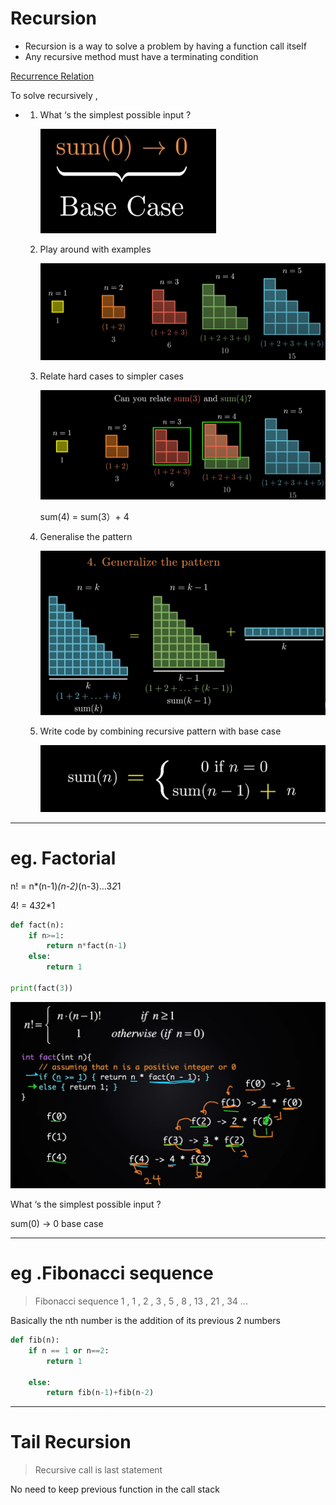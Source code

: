 # Recursion

- Recursion is a way to solve a problem by having a function call itself
- Any recursive method must have a terminating condition

[Recurrence Relation](Recurrence%20Relation%202ef680ebf65a473dbfd5ae3255e346de.md)

To solve recursively , 

- 
    1. What ‘s the simplest possible input ?
        
        ![Untitled](Untitled%2023.png)
        
    2. Play around with examples 
        
        ![Untitled](Untitled%2024.png)
        
    3. Relate hard cases to simpler cases
        
        ![Untitled](Untitled%2025.png)
        
        sum(4) = sum(3）+ 4
        
    4. Generalise the pattern
        
        ![Untitled](Untitled%2026.png)
        
    5. Write code by combining recursive pattern with base case 
        
        ![Untitled](Untitled%2027.png)
        
    

---

# eg. Factorial

n! = n*(n-1)*(n-2)*(n-3)...3*2*1

4! = 4*3*2*1

```python
def fact(n):
    if n>=1:
        return n*fact(n-1)
    else:
        return 1

print(fact(3))
```

![Untitled](Untitled%2028.png)

What ‘s the simplest possible input ?

sum(0) → 0 base case

---

# eg .Fibonacci sequence

> Fibonacci sequence 
1 , 1 , 2 , 3 , 5 , 8 , 13 , 21 , 34 ...
> 

Basically the nth number is the addition of its previous 2 numbers

```python
def fib(n):
    if n == 1 or n==2:
        return 1

    else:
        return fib(n-1)+fib(n-2)

```

---

# Tail Recursion

> Recursive call is last statement
> 

No need to keep previous function in the call stack